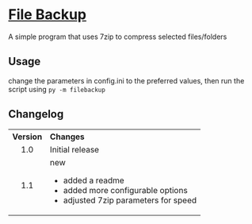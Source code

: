 # [File Backup](https://github.com/Cryden13/FileBackup)

A simple program that uses 7zip to compress selected files/folders

## Usage

change the parameters in config.ini to the preferred values, then run the script using `py -m filebackup`

## Changelog

<table>
    <tbody>
        <tr>
            <th align="center">Version</th>
            <th align="left">Changes</th>
        </tr>
        <tr>
            <td align="center">1.0</td>
            <td>Initial release</td>
        </tr>
        <tr>
            <td align="center">1.1</td>
            <td>
                <dl>
                    <dt>new</dt>
                    <ul>
                        <li>added a readme</li>
                        <li>added more configurable options</li>
                        <li>adjusted 7zip parameters for speed</li>
                    </ul>
                </dl>
            </td>
        </tr>
    </tbody>
</table>
